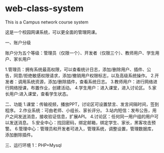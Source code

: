 # web-class-system
This is a Campus network course system

这是一个校园网课系统，可以更全面的管理网课。

一、账户分级

账户分为五个等级：管理员（仅限一个）、开发者（仅限三个）、教师用户、学生用户、家长用户

1.管理员：拥有系统最高权限，可以查看统计日志，添加/删除用户、插件、公告，同意/拒绝敏感权限请求，添加/撤销用户权限标志，以及高级系统操作。
2.开发者：调用系统资源，添加/删除插件，查看系统日志。
3.教师用户：进行网络进行网络授课，布置作业，创建活动。
4.学生用户：进入课堂，进入讨论区。
5.家长用户:进入课堂，查看学生状态。

二、功能
1.课堂：传输视频，播放PPT，讨论区可设置禁言、发言间隔时间，签到程序。
2.作业系统：可由老师、小组长、家长评分。
3.站内短信：发布公告，用户之间发送消息，接收验证信息，扩展API。
4.讨论区：任何同一用户组的用户可以发送消息。
5.安全中心：找回密码，绑定邮箱，绑定学生、家长，黑客攻击预警。
6.管理中心：管理员和开发者可进入，管理系统，调整设置，管理数据库，添加删除插件。

三、运行环境
1：PHP+Mysql
